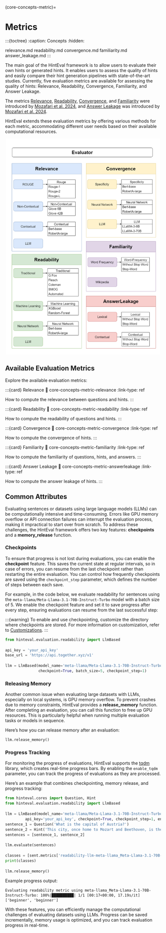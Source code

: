 (core-concepts-metric)=

# Metrics
:::{toctree}
:caption: Concepts
:hidden:

relevance.md
readability.md
convergence.md
familiarity.md
answer_leakage.md
:::

The main goal of the HintEval framework is to allow users to evaluate their own hints or generated hints. It enables users to assess the quality of hints and easily compare their hint generation pipelines with state-of-the-art studies. Currently, five evaluation metrics are available for assessing the quality of hints: Relevance, Readability, Convergence, Familiarity, and Answer Leakage. 

The metrics [Relevance](../../references/metrics/relevance.rst), [Readability](../../references/metrics/readability.rst), [Convergence](../../references/metrics/convergence.rst), and [Familiarity](../../references/metrics/familiarity.rst) were introduced by [Mozafari et al. 2024](https://dl.acm.org/doi/abs/10.1145/3626772.3657855), and [Answer Leakage](../../references/metrics/answer_leakage.rst) was introduced by [Mozafari et al. 2024](https://arxiv.org/abs/2409.16096).

HintEval extends these evaluation metrics by offering various methods for each metric, accommodating different user needs based on their available computational resources.

<p align="center">
  <img id="thumbnail" src="../../_static/imgs/evaluators.png" alt="Metrics Diagram" width="500" height="700" style="cursor: pointer;">
</p>

<div id="lightbox" class="lightbox" style="display:none; position:fixed; z-index:1000; left:0; top:0; width:100%; height:100%; background-color:rgba(0, 0, 0, 0.8); text-align: center;">
  <span class="lightbox-close" style="position:absolute; top:20px; right:30px; color:white; font-size:30px; font-weight:bold; cursor:pointer;">&times;</span>
  <img src="../../_static/imgs/evaluators.png" alt="Metrics Diagram" style="display: inline-block; margin-top: 5%; max-width:90%; max-height:90%;">
</div>

## Available Evaluation Metrics

Explore the available evaluation metrics:

:::{card} Relevance
:link: core-concepts-metric-relevance
:link-type: ref

How to compute the relevance between questions and hints.
:::

:::{card} Readability
:link: core-concepts-metric-readability
:link-type: ref

How to compute the readability of questions and hints.
:::

:::{card} Convergence
:link: core-concepts-metric-convergence
:link-type: ref

How to compute the convergence of hints.
:::

:::{card} Familiarity
:link: core-concepts-metric-familiarity
:link-type: ref

How to compute the familiarity of questions, hints, and answers.
:::

:::{card} Answer Leakage
:link: core-concepts-metric-answerleakage
:link-type: ref

How to compute the answer leakage of hints.
:::

## Common Attributes

Evaluating sentences or datasets using large language models (LLMs) can be computationally intensive and time-consuming. Errors like GPU memory overflow or API connection failures can interrupt the evaluation process, making it impractical to start over from scratch. To address these challenges, the HintEval framework offers two key features: **checkpoints** and a **memory_release** function.

### Checkpoints

To ensure that progress is not lost during evaluations, you can enable the **checkpoint** feature. This saves the current state at regular intervals, so in case of errors, you can resume from the last checkpoint rather than restarting the entire evaluation. You can control how frequently checkpoints are saved using the `checkpoint_step` parameter, which defines the number of steps between each save.

For example, in the code below, we evaluate readability for sentences using the `meta-llama/Meta-Llama-3.1-70B-Instruct-Turbo` model with a batch size of 5. We enable the checkpoint feature and set it to save progress after every step, ensuring evaluations can resume from the last successful step:

:::{warning}
To enable and use checkpointing, customize the directory where checkpoints are stored. For more information on customization, refer to [Customizations](../../howtos/customizations/environment_variables.md#checkpoint-storage).
:::

```python
from hinteval.evaluation.readability import LlmBased

api_key = 'your_api_key'
base_url = 'https://api.together.xyz/v1'

llm = LlmBased(model_name='meta-llama/Meta-Llama-3.1-70B-Instruct-Turbo', api_key=api_key, base_url=base_url,
               checkpoint=True, batch_size=5, checkpoint_step=1)
```

### Releasing Memory

Another common issue when evaluating large datasets with LLMs, especially on local systems, is GPU memory overflow. To prevent crashes due to memory constraints, HintEval provides a **release_memory** function. After completing an evaluation, you can call this function to free up GPU resources. This is particularly helpful when running multiple evaluation tasks or models in sequence.

Here’s how you can release memory after an evaluation:

```python
llm.release_memory()
```

### Progress Tracking

For monitoring the progress of evaluations, HintEval supports the [tqdm](https://github.com/tqdm/tqdm) library, which creates real-time progress bars. By enabling the `enable_tqdm` parameter, you can track the progress of evaluations as they are processed.

Here’s an example that combines checkpointing, memory release, and progress tracking:

```python
from hinteval.cores import Question, Hint
from hinteval.evaluation.readability import LlmBased

llm = LlmBased(model_name='meta-llama/Meta-Llama-3.1-70B-Instruct-Turbo',
         api_key='your_api_key', checkpoint=True, checkpoint_step=1, enable_tqdm=True)
sentence_1 = Question('What is the capital of Austria?')
sentence_2 = Hint('This city, once home to Mozart and Beethoven, is the capital of Austria.')
sentences = [sentence_1, sentence_2]

llm.evaluate(sentences)

classes = [sent.metrics['readability-llm-meta-llama_Meta-Llama-3.1-70B-Instruct-Turbo'].metadata['description'] for sent in sentences]
print(classes)

llm.release_memory()
```

Example progress output:
```
Evaluating readability metric using meta-llama_Meta-Llama-3.1-70B-Instruct-Turbo: 100%|██████████| 1/1 [00:17<00:00, 17.19s/it]
['beginner', 'beginner']
```

With these features, you can efficiently manage the computational challenges of evaluating datasets using LLMs. Progress can be saved incrementally, memory usage is optimized, and you can track evaluation progress in real-time.

<script>
  const lightbox = document.getElementById('lightbox');
  const thumbnail = document.getElementById('thumbnail');
  const closeBtn = document.querySelector('.lightbox-close');

  thumbnail.onclick = function() {
    lightbox.style.display = 'block';
  }

  closeBtn.onclick = function() {
    lightbox.style.display = 'none';
  }

  lightbox.onclick = function(event) {
    if (event.target == lightbox) {
      lightbox.style.display = 'none';
    }
  }
</script>